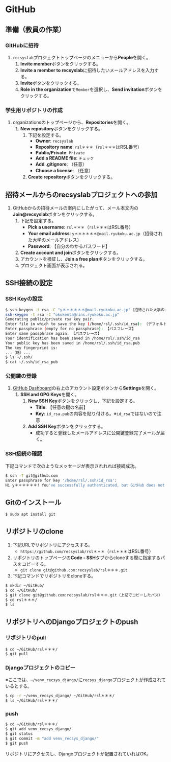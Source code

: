 # GitHub

## 準備（教員の作業）

### GitHubに招待
1. `recsyslab`プロジェクトトップページのメニューから**People**を開く。
   1. **Invite member**ボタンをクリックする。
   2. **Invite a member to recsyslab**に招待したいメールアドレスを入力する。
   3. **Invite**ボタンをクリックする。
   4. **Role in the organization**で`Member`を選択し、**Send invitation**ボタンをクリックする。

### 学生用リポジトリの作成
1. organizationsのトップページから、**Repositories**を開く。
   1. **New repository**ボタンをクリックする。
      1. 下記を設定する。
         - **Owner**: `recsyslab`
         - **Repository name**: `rsl＊＊＊`（`rsl＊＊＊`はRSL番号）
         - **Public/Private**: `Private`
         - **Add a README file**: `チェック`
         - **Add .gitignore**: （任意）
         - **Choose a license**: （任意）
      2. **Create repository**ボタンをクリックする。

## 招待メールからのrecsyslabプロジェクトへの参加
1. GitHubからの招待メールの案内にしたがって、メール本文内の**Join@recsyslab**ボタンをクリックする。
   1. 下記を設定する。
      - **Pick a username**: `rsl＊＊＊`（`rsl＊＊＊`はRSL番号）
      - **Your email address**: `y＊＊＊＊＊＊@mail.ryukoku.ac.jp`（招待された大学のメールアドレス）
      - **Password**: 【自分のわかるパスワード】
   2. **Create account and join**ボタンをクリックする。
   3. アカウントを検証し、**Join a free plan**ボタンをクリックする。
   4. プロジェクト画面が表示される。

## SSH接続の設定

### SSH Keyの設定
```bash
$ ssh-keygen -t rsa -C "y＊＊＊＊＊＊@mail.ryukoku.ac.jp"（招待された大学のメールアドレス）
ssh-keygen -t rsa -C "okukenta@rins.ryukoku.ac.jp"
Generating public/private rsa key pair.
Enter file in which to save the key (/home/rsl/.ssh/id_rsa): （デフォルトのままEnterキーを押す）
Enter passphrase (empty for no passphrase): 【パスフレーズ】
Enter same passphrase again: 【パスフレーズ】
Your identification has been saved in /home/rsl/.ssh/id_rsa
Your public key has been saved in /home/rsl/.ssh/id_rsa.pub
The key fingerprint is:
...（略）...
$ ls ~/.ssh/
$ cat ~/.ssh/id_rsa_pub
```

### 公開鍵の登録
1. [GitHub Dashboard](https://github.com/dashboard)の右上のアカウント設定ボタンから**Settings**を開く。
   1. **SSH and GPG Keys**を開く。
      1. **New SSH Key**ボタンをクリックし、下記を設定する。
         - **Title**: 【任意の鍵の名前】
         - **Key**: `id_rsa.pub`の内容を貼り付ける。※`id_rsa`ではないので注意
      2. **Add SSH Key**ボタンをクリックする。
         - 成功すると登録したメールアドレスに公開鍵登録完了メールが届く。

### SSH接続の確認
下記コマンドで次のようなメッセージが表示されれれば接続成功。
```bash
$ ssh -T git@github.com
Enter passphrase for key '/home/rsl/.ssh/id_rsa': 
Hi y＊＊＊＊＊＊! You've successfully authenticated, but GitHub does not provide shell access.
```

## Gitのインストール
```bash
$ sudo apt install git
```

## リポジトリのclone
1. 下記URLでリポジトリにアクセスする。
   - `https://github.com/recsyslab/rsl＊＊＊`（`rsl＊＊＊`はRSL番号）
2. リポジトリのトップページの**Code - SSH**タブからcloneする際に指定するパスをコピーする。
   - `git clone git@github.com:recsyslab/rsl＊＊＊.git`
3. 下記コマンドでリポジトリをcloneする。
```bash
$ mkdir ~/GitHub/
$ cd ~/GitHub/
$ git clone git@github.com:recsyslab/rsl＊＊＊.git（上記でコピーしたパス）
$ cd rsl＊＊＊/
$ ls
```

## リポジトリへのDjangoプロジェクトのpush

### リポジトリのpull
```bahs
$ cd ~/GitHub/rsl＊＊＊/
$ git pull
```

### Djangoプロジェクトのコピー

※ここでは、`~/venv_recsys_django/`に`recsys_django`プロジェクトが作成されているとする。

```bash
$ cp -r ~/venv_recsys_django/ ~/GitHub/rsl＊＊＊/
$ ls ~/GitHub/rsl＊＊＊/
```

### push
```bash
$ cd ~/GitHub/rsl＊＊＊/
$ git add venv_recsys_django/
$ git status
$ git commit -m "add venv_recsys_django/"
$ git push
```

リポジトリにアクセスし、Djangoプロジェクトが配置されていればOK。
